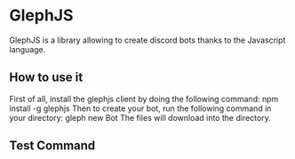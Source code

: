 # GlephJS
GlephJS is a library allowing to create discord bots thanks to the Javascript language.

## How to use it
First of all, install the glephjs client by doing the following command: npm install -g glephjs
Then to create your bot, run the following command in your directory: gleph new Bot
The files will download into the directory.  

## Test Command
